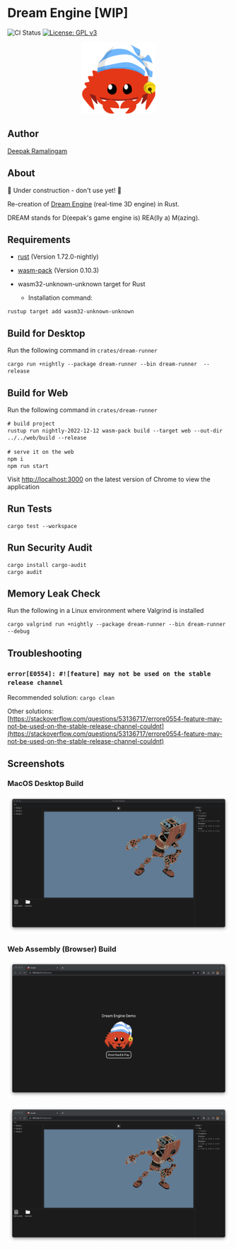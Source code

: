 # Dream Engine [WIP]

![CI Status](https://github.com/rdeepak2002/dream-rs/actions/workflows/ci.yml/badge.svg?branch=main) [![License: GPL v3](https://img.shields.io/badge/License-GPLv3-blue.svg)](https://www.gnu.org/licenses/gpl-3.0)

<p align="center">
  <a href="https://github.com/rdeepak2002/dream-rs">
    <img src="doc/image/logo.png" height="162" alt="Dream Engine Logo">
  </a>
</p>

## Author

[Deepak Ramalingam](https://github.com/rdeepak2002)

## About

🚧 Under construction - don't use yet! 🚧

Re-creation of [Dream Engine](https://github.com/rdeepak2002/dream) (real-time 3D engine) in Rust.

DREAM stands for D(eepak's game engine is) REA(lly a) M(azing).

## Requirements

- [rust](https://www.rust-lang.org/tools/install) (Version 1.72.0-nightly)
- [wasm-pack](https://rustwasm.github.io/wasm-pack/installer/) (Version 0.10.3)

- wasm32-unknown-unknown target for Rust
  - Installation command:

```shell
rustup target add wasm32-unknown-unknown
```

## Build for Desktop

Run the following command in ``crates/dream-runner``

```shell
cargo run +nightly --package dream-runner --bin dream-runner  --release
```

## Build for Web

Run the following command in ``crates/dream-runner``

```shell
# build project
rustup run nightly-2022-12-12 wasm-pack build --target web --out-dir ../../web/build --release

# serve it on the web
npm i
npm run start
```

Visit [http://localhost:3000](http://localhost:3000) on the latest version of Chrome to view the application

## Run Tests

```shell
cargo test --workspace
```

## Run Security Audit

```shell
cargo install cargo-audit
cargo audit
```

## Memory Leak Check

Run the following in a Linux environment where Valgrind is installed

```shell
cargo valgrind run +nightly --package dream-runner --bin dream-runner --debug
```

## Troubleshooting

### ``error[E0554]: #![feature] may not be used on the stable release channel``

Recommended solution: ``cargo clean``

Other
solutions: [https://stackoverflow.com/questions/53136717/errore0554-feature-may-not-be-used-on-the-stable-release-channel-couldnt](https://stackoverflow.com/questions/53136717/errore0554-feature-may-not-be-used-on-the-stable-release-channel-couldnt)

## Screenshots

### MacOS Desktop Build

![desktop](doc/image/screenshot_0.png)

### Web Assembly (Browser) Build

![web](doc/image/screenshot_1.png)

![web](doc/image/screenshot_2.png)
